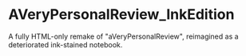 # AVeryPersonalReview_InkEdition
A fully HTML-only remake of "aVeryPersonalReview", reimagined as a deteriorated ink-stained notebook.
